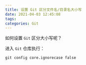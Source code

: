 ```yaml
---
title: 设置 Git 区分文件名/目录名大小写
date: 2021-04-03 12:45:08
tags:
categories: Git
---
```


如何设置 `Git` 区分大小写呢？

<!--more-->

进入 `Git` 仓库执行：

```shell
git config core.ignorecase false
```
